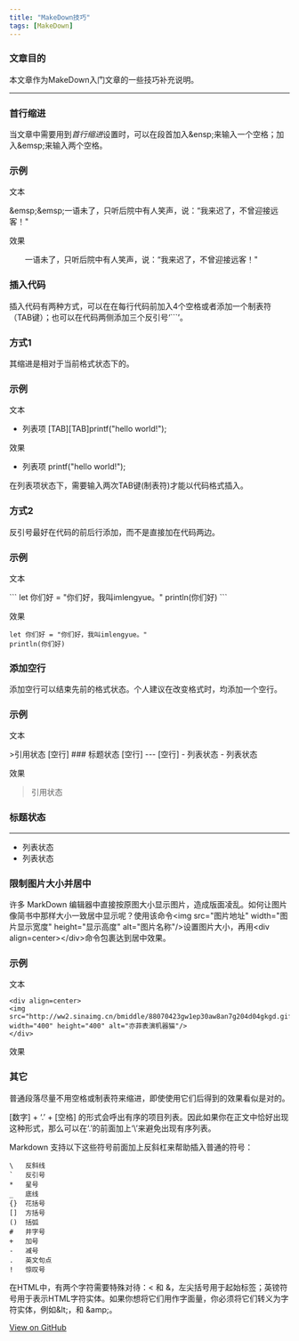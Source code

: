 ```yaml
---
title: "MakeDown技巧"
tags: [MakeDown]
---
```


### 文章目的

本文章作为MakeDown入门文章的一些技巧补充说明。

---

### 首行缩进

当文章中需要用到*首行缩进*设置时，可以在段首加入&amp;ensp;来输入一个空格；加入&amp;emsp;来输入两个空格。

### 示例
文本

&amp;emsp;&amp;emsp;一语未了，只听后院中有人笑声，说：“我来迟了，不曾迎接远客！"

效果

&emsp;&emsp;一语未了，只听后院中有人笑声，说：“我来迟了，不曾迎接远客！"

### 插入代码

插入代码有两种方式，可以在在每行代码前加入4个空格或者添加一个制表符（TAB键）；也可以在代码两侧添加三个反引号‘\`\`\`’。

### 方式1

其缩进是相对于当前格式状态下的。

### 示例

文本

+	列表项
\[TAB\]\[TAB\]printf("hello world!");

效果

+	列表项
		printf("hello world!");

在列表项状态下，需要输入两次TAB键(制表符)才能以代码格式插入。

### 方式2

反引号最好在代码的前后行添加，而不是直接加在代码两边。

### 示例

文本

\`\`\`
let 你们好 = "你们好，我叫imlengyue。"
println(你们好)
\`\`\`

效果

```
let 你们好 = "你们好，我叫imlengyue。"
println(你们好)
```
### 添加空行

添加空行可以结束先前的格式状态。个人建议在改变格式时，均添加一个空行。

### 示例

文本

\>引用状态
\[空行\]
\#\#\# 标题状态
\[空行\]
\-\-\-
[空行]
\- 列表状态
\- 列表状态

效果

>引用状态

### 标题状态

---

- 列表状态
- 列表状态

### 限制图片大小并居中

许多 MarkDown 编辑器中直接按原图大小显示图片，造成版面凌乱。如何让图片像简书中那样大小一致居中显示呢？使用该命令&lt;img src="图片地址" width="图片显示宽度" height="显示高度" alt="图片名称"/>设置图片大小，再用&lt;div align=center>&lt;/div>命令包裹达到居中效果。

### 示例

文本

	<div align=center>
	<img src="http://ww2.sinaimg.cn/bmiddle/88070423gw1ep30aw8an7g204d04gkgd.gif" width="400" height="400" alt="亦菲表演机器猫"/>
	</div>

效果

<div align=center img src="http://ww2.sinaimg.cn/bmiddle/88070423gw1ep30aw8an7g204d04gkgd.gif" width="200" height="200" alt="亦菲表演机器猫"/>
</div>

### 其它

普通段落尽量不用空格或制表符来缩进，即使使用它们后得到的效果看似是对的。

\[数字\] \+ ‘\.’ \+ \[空格\] 的形式会呼出有序的项目列表。因此如果你在正文中恰好出现这种形式，那么可以在‘\.’的前面加上‘\\’来避免出现有序列表。

Markdown 支持以下这些符号前面加上反斜杠来帮助插入普通的符号：

```
\   反斜线
`   反引号
*   星号
_   底线
{}  花括号
[]  方括号
()  括弧
#   井字号
+   加号
-   减号
.   英文句点
!   惊叹号
```
在HTML中，有两个字符需要特殊对待：&lt; 和 &amp;，左尖括号用于起始标签；英镑符号用于表示HTML字符实体。如果你想将它们用作字面量，你必须将它们转义为字符实体，例如&amp;lt;，和 &amp;amp;。


<a href="https://github.com/imlengyue/imlengyue.github.io" target="_blank" class="btn btn-success"><i class="fa fa-github fa-lg"></i> View on GitHub</a>


